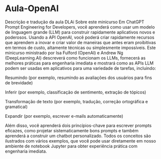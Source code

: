 # Aula-OpenAI
Descrição e tradução da aula DLAi
Sobre este minicurso
Em  ChatGPT Prompt Engineering for Developers,  você aprenderá como usar um modelo de linguagem grande (LLM) para construir rapidamente aplicativos novos e poderosos. Usando a API OpenAI, você poderá criar rapidamente recursos que aprendem a inovar e criar valor de maneiras que antes eram proibitivas em termos de custo, altamente técnicas ou simplesmente impossíveis. Este minicurso ministrado por Isa Fulford (OpenAI) e Andrew Ng (DeepLearning.AI) descreverá como funcionam os LLMs, fornecerá as melhores práticas para engenharia imediata e mostrará como as APIs LLM podem ser usadas em aplicativos para uma variedade de tarefas, incluindo:

Resumindo (por exemplo, resumindo as avaliações dos usuários para fins de brevidade)

Inferir (por exemplo, classificação de sentimento, extração de tópicos)

Transformação de texto (por exemplo, tradução, correção ortográfica e gramatical)

Expandir (por exemplo, escrever e-mails automaticamente)

Além disso, você aprenderá dois princípios-chave para escrever prompts eficazes, como projetar sistematicamente bons prompts e também aprenderá a construir um chatbot personalizado. Todos os conceitos são ilustrados com vários exemplos, que você pode usar diretamente em nosso ambiente de notebook Jupyter para obter experiência prática com engenharia imediata.
